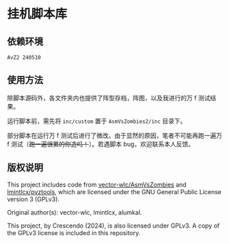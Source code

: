 # 挂机脚本库

## 依赖环境

```
AvZ2 240510
```

## 使用方法

除脚本源码外，各文件夹内也提供了阵型存档，阵图，以及我进行的万 f 测试结果。

运行脚本前，需先将 `inc/custom` 置于 `AsmVsZombies2/inc` 目录下。

部分脚本在运行万 f 测试后进行了微改。由于显然的原因，笔者不可能再跑一遍万 f 测试（<del>跑一遍很累的你造吗！</del>）。若遇脚本 bug，欢迎联系本人反馈。


## 版权说明

This project includes code from [vector-wlc/AsmVsZombies](https://github.com/vector-wlc/AsmVsZombies) and [lmintlcx/pvztools](https://github.com/lmintlcx/pvztools), which are licensed under the GNU General Public License version 3 (GPLv3).

Original author(s): vector-wlc, lmintlcx, alumkal.

This project, by Crescendo (2024), is also licensed under GPLv3. A copy of the GPLv3 license is included in this repository.
